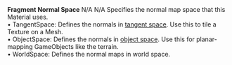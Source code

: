<tr>
<td><strong>Fragment Normal Space</strong></td>
<td>N/A</td>
<td>N/A</td>
<td>Specifies the normal map space that this Material uses.<br/>&#8226; TangentSpace: Defines the normals in <a href="Glossary.md#TangentSpaceNormalMap">tangent space</a>. Use this to tile a Texture on a Mesh.<br/>&#8226; ObjectSpace: Defines the normals in <a href="Glossary.md#ObjectSpaceNormalMap">object space</a>. Use this for planar-mapping GameObjects like the terrain.<br/>&#8226; WorldSpace: Defines the normal maps in world space.</td>
</tr>
